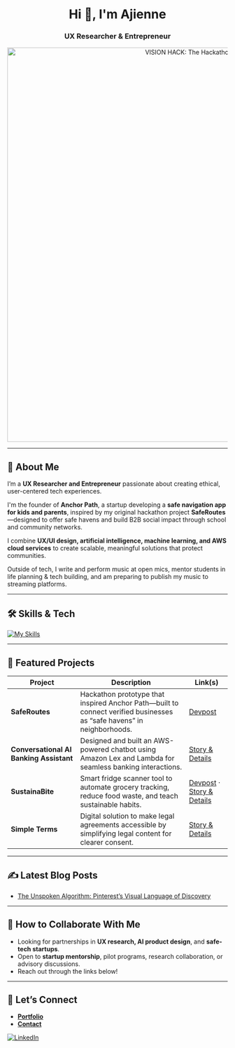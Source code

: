 <h1 align="center">Hi 👋, I'm Ajienne</h1>
<h3 align="center">UX Researcher & Entrepreneur</h3>

<p align="center">
  <img src="https://i.makeagif.com/media/9-08-2025/kMZQLE.gif" 
       alt="VISION HACK: The Hackathon for South LA" 
       width="900" />
</p>

---

## 🌟 About Me
I’m a **UX Researcher and Entrepreneur** passionate about creating ethical, user-centered tech experiences.  

I'm the founder of **Anchor Path**, a startup developing a **safe navigation app for kids and parents**, inspired by my original hackathon project **SafeRoutes**—designed to offer safe havens and build B2B social impact through school and community networks.  

I combine **UX/UI design, artificial intelligence, machine learning, and AWS cloud services** to create scalable, meaningful solutions that protect communities.

Outside of tech, I write and perform music at open mics, mentor students in life planning & tech building, and am preparing to publish my music to streaming platforms.

---

## 🛠 Skills & Tech
[![My Skills](https://skillicons.dev/icons?i=aws,figma,git,github,python,javascript,nodejs,html,css,react,postgresql,mysql,php,linux,kali,photoshop,illustrator,notion,raspberrypi,vscode&theme=light)](https://skillicons.dev)


------

## 🚀 Featured Projects
| Project                                      | Description                                                                                                   | Link(s) |
|---------------------------------------------|---------------------------------------------------------------------------------------------------------------|---------|
| **SafeRoutes**                               | Hackathon prototype that inspired Anchor Path—built to connect verified businesses as “safe havens” in neighborhoods. | [Devpost](https://devpost.com/software/saferoutes-app?ref_content=user-portfolio&ref_feature=in_progress) |
| **Conversational AI Banking Assistant**      | Designed and built an AWS-powered chatbot using Amazon Lex and Lambda for seamless banking interactions.     | [Story & Details](https://www.ajiennelambey.com/projects/conversational-ai-banking-assistant) |
| **SustainaBite**                             | Smart fridge scanner tool to automate grocery tracking, reduce food waste, and teach sustainable habits.     | [Devpost](https://devpost.com/software/sustainabite-x7oyqh) · [Story & Details](https://www.ajiennelambey.com/projects/sustainabite) |
| **Simple Terms**                             | Digital solution to make legal agreements accessible by simplifying legal content for clearer consent.       | [Story & Details](https://www.ajiennelambey.com/projects/simpleterms) |

---

## ✍️ Latest Blog Posts
<!-- BLOG-POST-LIST:START -->
- [The Unspoken Algorithm: Pinterest’s Visual Language of Discovery](https://medium.com/@ajiennelambey/the-unspoken-algorithm-pinterests-visual-language-of-discovery-a3c1339397e6?source=rss-75c9727e7f72------2)
<!-- BLOG-POST-LIST:END -->

---

## 🤝 How to Collaborate With Me
-  Looking for partnerships in **UX research, AI product design**, and **safe-tech startups**.  
-  Open to **startup mentorship**, pilot programs, research collaboration, or advisory discussions.  
-  Reach out through the links below!

---

## 🔗 Let’s Connect
<!-- Section layout inspired by Awesome GitHub Profile README "Descriptive" patterns:
     https://github.com/abhisheknaiidu/awesome-github-profile-readme?tab=readme-ov-file#descriptive- -->
- [**Portfolio**](https://www.ajiennelambey.com/)
- [**Contact**](mailto:agn.projects001@gmail.com)

<a href="https://www.linkedin.com/in/ajienne-lambey-18a200169/" target="blank">
  <img src="https://skillicons.dev/icons?i=linkedin" alt="LinkedIn" />
</a>
